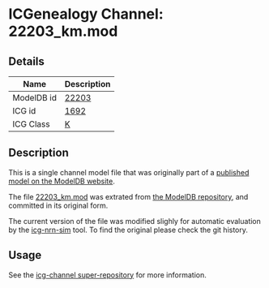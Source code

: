 # ICGenealogy Channel: 22203\_km.mod

## Details

Name | Description
---- | -----------
ModelDB id | [22203](http://senselab.med.yale.edu/ModelDB/ShowModel.cshtml?model=22203)
ICG id | [1692](http://icg.neurotheory.ox.ac.uk/channels/1/1692)
ICG Class | [K](http://icg.neurotheory.ox.ac.uk/channels/1)

## Description

This is a single channel model file that was originally part of a [published model on the ModelDB website](http://senselab.med.yale.edu/mModelDB/ShowModel.cshtml?model=22203).


The file [22203\_km.mod](22203_km.mod) was extrated from [the ModelDB repository](http://senselab.med.yale.edu/ModelDB/ShowModel.cshtml?model=22203), and committed in its original form.

The current version of the file was modified slighly for automatic evaluation by the [icg-nrn-sim](https://github.com/icgenealogy/icg-nrn-sim) tool. To find the original please check the git history.


## Usage

See the [icg-channel super-repository](https://github.com/icgenealogy/icg-channels) for more information.